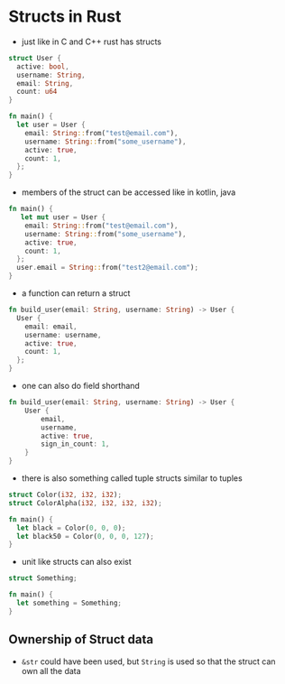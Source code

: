 # Structs in Rust
- just like in C and C++ rust has structs
```rust
struct User {
  active: bool,
  username: String,
  email: String,
  count: u64
}

fn main() {
  let user = User {
    email: String::from("test@email.com"),
    username: String::from("some_username"),
    active: true,
    count: 1,
  };
}
```

- members of the struct can be accessed like in kotlin, java
```rust
fn main() {
   let mut user = User {
    email: String::from("test@email.com"),
    username: String::from("some_username"),
    active: true,
    count: 1,
  };
  user.email = String::from("test2@email.com");
}
```

- a function can return a struct
```rust
fn build_user(email: String, username: String) -> User {
  User {
    email: email,
    username: username,
    active: true,
    count: 1,
  };
}
```
- one can also do field shorthand
```rust
fn build_user(email: String, username: String) -> User {
    User {
        email,
        username,
        active: true,
        sign_in_count: 1,
    }
}
```
- there is also something called tuple structs similar to tuples
```rust
struct Color(i32, i32, i32);
struct ColorAlpha(i32, i32, i32, i32);

fn main() {
  let black = Color(0, 0, 0);
  let black50 = Color(0, 0, 0, 127);
}
```
- unit like structs can also exist
```rust
struct Something;

fn main() {
  let something = Something;
}
```

## Ownership of Struct data
- `&str` could have been used, but `String` is used so that the struct can own all the data



